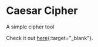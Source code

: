 # Caesar Cipher

A simple cipher tool

Check it out [here](https://flamboyant-lalande-775064.netlify.app/){:target="_blank"}.
